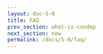 ```yaml
---
layout: doc-5-0
title: FAQ
prev_section: what-is-condep
next_section: new
permalink: /docs/5-0/faq/
---
```


